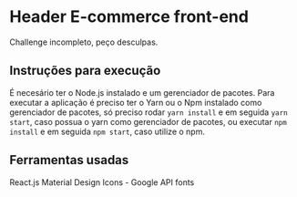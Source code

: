 # Header E-commerce front-end

Challenge incompleto, peço desculpas.

## Instruções para execução

É necesário ter o Node.js instalado e um gerenciador de pacotes.
Para executar a aplicação é preciso ter o Yarn ou o Npm instalado como gerenciador de pacotes, só preciso rodar `yarn install` e em seguida `yarn start`, caso possua o yarn como gerenciador de pacotes, ou executar `npm install` e em seguida `npm start`, caso utilize o npm.

## Ferramentas usadas

React.js
Material Design Icons - Google API fonts
